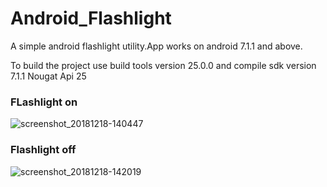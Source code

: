 # Android_Flashlight
A simple android flashlight utility.App works on android 7.1.1 and above.

To build the project use build tools version 25.0.0 and compile sdk version 7.1.1 Nougat Api 25

 ###  FLashlight on
 
 
![screenshot_20181218-140447](https://user-images.githubusercontent.com/17122386/50151648-89374800-02d2-11e9-9c7c-dcf4b27b9453.png)
 ### Flashlight off
 

![screenshot_20181218-142019](https://user-images.githubusercontent.com/17122386/50151654-8b99a200-02d2-11e9-91bb-d03f5f48665e.png)

